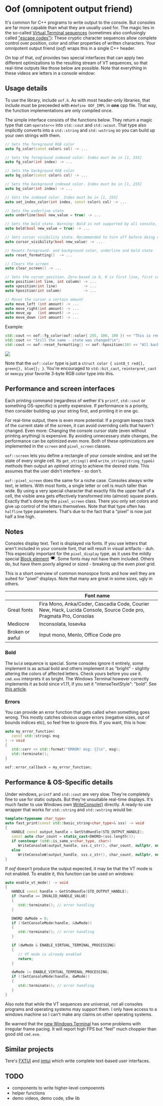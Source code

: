 # Oof (omnipotent output friend)
It's common for C++ programs to write output to the console. But consoles are far more capable than what they are usually used for. The magic lies in the so-called [Virtual Terminal sequences](https://docs.microsoft.com/en-us/windows/console/console-virtual-terminal-sequences) (sometimes also confusingly called ["escape codes"](https://en.wikipedia.org/wiki/ANSI_escape_code)): These cryptic character sequences allow complete control over position, color and other properties of written characters. Your omnipotent output friend (*oof*) wraps this in a single C++ header.

On top of that, *oof* provides two special interfaces that can apply two different optimizations to the resulting stream of VT sequences, so that real-time outputs like those below are possible. Note that everything in these videos are letters in a console window:



## Usage details
To use the library, include `oof.h`. As with most header-only libraries, that include must be preceeded with `#define OOF_IMPL` in **one** cpp file. That way, the function implementations are only compiled once.

The simple interface consists of the functions below. They return a magic type that can `operator<<` into `std::cout` and `std::wcout`. That type also implicitly converts into a `std::string` and `std::wstring` so you can build up your own strings with them.

```c++
// Sets the foreground RGB color
auto fg_color(const color& col) -> ...

// Sets the foreground indexed color. Index must be in [1, 255]
auto fg_color(int index) -> ...

// Sets the background RGB color
auto bg_color(const color& col) -> ...

// Sets the background indexed color. Index must be in [1, 255]
auto bg_color(int index) -> ...

// Sets the indexed color. Index must be in [1, 255]
auto set_index_color(int index, const color& col) -> ...

// Sets the underline state
auto underline(bool new_value = true) -> ...

// Sets the bold state. Warning: Bold is not supported by all console, see readme
auto bold(bool new_value = true) -> ...

// Sets cursor visibility state. Recommended to turn off before doing real-time displays
auto cursor_visibility(bool new_value) -> ...

// Resets foreground- and background color, underline and bold state
auto reset_formatting()  -> ...

// Clears the screen
auto clear_screen() -> ...

// Sets the cursor position. Zero-based ie 0, 0 is first line, first column
auto position(int line, int column) -> ...
auto vposition(int line)            -> ...
auto hposition(int column)          -> ...

// Moves the cursor a certain amount
auto move_left (int amount) -> ...
auto move_right(int amount) -> ...
auto move_up   (int amount) -> ...
auto move_down (int amount) -> ...
```

Example:
```c++
std::cout << oof::fg_color(oof::color{ 255, 100, 100 }) << "This is red\n";
std::cout << "Still the same - state was changed!\n";
std::cout << oof::reset_formatting() << oof::hposition(10) << "All back to normal\n";
```

![](readme_images/example.png)

Note that the `oof::color` type is just a `struct color { uint8_t red{}, green{}, blue{}; }`. You're encouraged to `std::bit_cast`, `reinterpret_cast` or `memcpy` your favorite 3-byte RGB color type into this.

## Performance and screen interfaces
Each printing command (regardless of wether it's `printf`, `std::cout` or something OS-specific) is pretty expensive. If performance is a priority, then consider building up your string first, and printing it in one go.

For real-time output, there is even more potential: If a program keeps track of the current state of the screen, it can avoid overriding cells that haven't changed. Even more: Changing the console cursor state (even without printing anything) is expensive. By avoiding unnecessary state changes, the performance can be optimized even more. Both of these optimizations are implemented in the `screen` and `pixel_screen` classes.

`oof::screen` lets you define a rectangle of your console window, and set the state of every single cell. Its `get_string()` and `write_string(string_type&)` methods then output an *optimal* string to achieve the desired state. This assumes that the user didn't interfere - so don't.

`oof::pixel_screen` does the same for a niche case. Consoles always write text, ie letters. With most fonts, a single letter or cell is much taller than wide. By using a very special character that exactly fills the upper half of a cell, the visible area gets effectively transformed into (almost) square pixels. Exactly that's done by the `pixel_screen` class. There you only set colors and give up control of the letters themselves. Note that that type often has `halfline` type parameters. That's due to the fact that a "pixel" is now just half a line high.

## Notes
Consoles display text. Text is displayed via fonts. If you use letters that aren't included in your console font, that will result in visual artifacts - duh. This especially important for the `pixel_display` type, as it uses the mildly special [Block element](https://en.wikipedia.org/wiki/Block_Elements) '▀'. Some fonts may not have them included. Others do, but have them poorly aligned or sized - breaking up the even pixel grid.

This is a short overview of common monospce fonts and how well they are suited for "pixel" displays. Note that many are great in some sizes, ugly in others.

| | Font name |
|---|---|
| Great fonts | Fira Mono, Anka/Coder, Cascadia Code, Courier New, Hack, Lucida Console, Source Code pro, Pragmata Pro, Consolas |
| Mediocre | Inconsolata, Iosevka |
| Broken or awful | Input mono, Menlo, Office Code pro |

### Bold
The `bold` sequence is special. Some consoles ignore it entirely, some implement is as actual bold and others implement it as "bright" - slightly altering the colors of affected letters. Check yours before you use it. `cmd.exe` interprets it as bright. The Windows Terminal however correctly implements it as bold since v1.11, if you set it "intenseTextStyle": "bold". See [this article](https://devblogs.microsoft.com/commandline/windows-terminal-preview-1-11-release/#intense-text-style).

### Errors
You can provide an error function that gets called when something goes wrong. This mostly catches obvious usage errors (negative sizes, out of bounds indices etc), so feel free to ignore this. If you want, this is how:
```c++
auto my_error_function(
   const std::string& msg
) -> void
{
   std::cerr << std::format("ERROR! msg: {}\n", msg);
   std::terminate();
}

oof::error_callback = my_error_function;
```

## Performance & OS-Specific details
Under windows, `printf` and `std::cout` are very slow. They're completely fine to use for static outputs. But they're unsuitable real-time displays. It's much faster to use Windows own [WriteConsole()](https://docs.microsoft.com/en-us/windows/console/writeconsole) directly. A ready-to use wrapper that works for `std::string` and `std::wstring` would be:
```c++
template<typename char_type>
auto fast_print(const std::basic_string<char_type>& sss) -> void
{
   HANDLE const output_handle = GetStdHandle(STD_OUTPUT_HANDLE);
   const auto char_count = static_cast<DWORD>(sss.length());
   if constexpr (std::is_same_v<char_type, char>)
      WriteConsoleA(output_handle, sss.c_str(), char_count, nullptr, nullptr);
   else
      WriteConsoleW(output_handle, sss.c_str(), char_count, nullptr, nullptr);
}
```

If *oof* doesn't produce the output expected, it may be that the VT mode is not enabled. To enable it, this function can be used on windows:
```c++
auto enable_vt_mode() -> void
{
   HANDLE const handle = GetStdHandle(STD_OUTPUT_HANDLE);
   if (handle == INVALID_HANDLE_VALUE)
   {
      std::terminate(); // error handling
   }

   DWORD dwMode = 0;
   if (!GetConsoleMode(handle, &dwMode))
   {
      std::terminate(); // error handling
   }

   if (dwMode & ENABLE_VIRTUAL_TERMINAL_PROCESSING)
   {
      // VT mode is already enabled
      return;
   }

   dwMode |= ENABLE_VIRTUAL_TERMINAL_PROCESSING;
   if (!SetConsoleMode(handle, dwMode))
   {
      std::terminate(); // error handling
   }
}
```

Also note that while the VT sequences are universal, not all consoles programs and operating systems may support them. I only have access to a windows machine so I can't make any claims on other operating systems.

Be warned that the [new Windows Terminal](https://github.com/microsoft/terminal) has some problems with irregular frame pacing. It will report high FPS but "feel" much choppier than good old `cmd.exe`.

## Similar projects
Tere's [FXTUI](https://github.com/ArthurSonzogni/FTXUI) and [imtui](https://github.com/ggerganov/imtui) which write complete text-based user interfaces.

## TODO
- components to write higher-level compoennts
- helper functions
- demo videos, demo code, s9w lib
